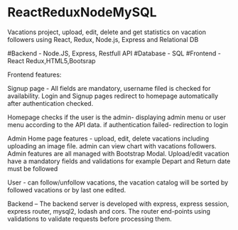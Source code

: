 # ReactReduxNodeMySQL

Vacations project, upload, edit, delete and get statistics on vacation followers using React, Redux, Node.js, Express and Relational DB

#Backend - Node.JS, Express, Restfull API
#Database - SQL
#Frontend - React Redux,HTML5,Bootsrap

Frontend features:

Signup page - All fields are mandatory, username filed is checked for availability.
Login and Signup pages redirect to homepage automatically after authentication checked.

Homepage checks if the user is the admin- displaying admin menu or user menu according to the API data.
if authentication failed- redirection to login 

Admin Home page features - upload, edit, delete vacations including uploading an image file. admin can view chart with vacations followers.
Admin features are all managed with Bootstrap Modal. 
Upload/edit vacation have a mandatory fields and validations for example
Depart and Return date must be followed

User - can follow/unfollow vacations, the vacation catalog will be sorted by followed vacations or by last one edited.

Backend – 
The backend server is developed with express, express session, express router, mysql2, lodash and cors.
The router end-points using validations to validate requests before processing them.
